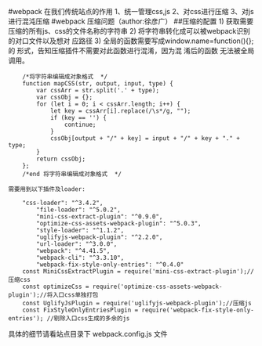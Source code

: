 #webpack 在我们传统站点的作用
        1、统一管理css,js
        2、对css进行压缩
        3、对js进行混沌压缩
#webpack 压缩问题（author:徐彦广）
##压缩的配置
        1)	获取需要压缩的所有js、css的文件名称的字符串
        2)	将字符串转化成可以被webpack识别的对口文件以及想对
        应路径
        3)	全局的函数需要写成window.name=function(){};的
        形式，告知压缩插件不需要对此函数进行混淆，因为混
        淆后的函数 无法被全局调用。
```
    /*将字符串编辑成对象格式  */
    function mapCSS(str, output, input, type) {
        var cssArr = str.split('.' + type);
        var cssObj = {};
        for (let i = 0; i < cssArr.length; i++) {
            let key = cssArr[i].replace(/\s*/g, "");
            if (key == '') {
                continue;
            }
            cssObj[output + "/" + key] = input + "/" + key + "." + type;
        }
        return cssObj;
    };
    /*end 将字符串编辑成对象格式  */
```
    需要用到以下插件及loader:
```
    "css-loader": "^3.4.2",
        "file-loader": "^5.0.2",
        "mini-css-extract-plugin": "^0.9.0",
        "optimize-css-assets-webpack-plugin": "^5.0.3",
        "style-loader": "^1.1.2",
        "uglifyjs-webpack-plugin": "^2.2.0",
        "url-loader": "^3.0.0",
        "webpack": "^4.41.5",
        "webpack-cli": "^3.3.10",
        "webpack-fix-style-only-entries": "^0.4.0"
    const MiniCssExtractPlugin = require('mini-css-extract-plugin');//压缩css
    const optimizeCss = require('optimize-css-assets-webpack-plugin');//将入口css单独打包
    const UglifyJsPlugin = require('uglifyjs-webpack-plugin');//压缩js
    const FixStyleOnlyEntriesPlugin = require('webpack-fix-style-only-entries'); //剔除入口css生成的多余的js
```

具体的细节请看站点目录下 webpack.config.js 文件